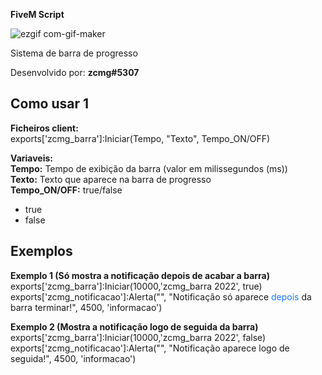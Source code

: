 **FiveM Script**

![ezgif com-gif-maker](https://user-images.githubusercontent.com/88593228/194426481-2ca7ef2e-132c-44cc-b485-363bfcec64ab.gif)

Sistema de barra de progresso

Desenvolvido por: **zcmg#5307**

## Como usar 1

**Ficheiros client:**</br>
exports['zcmg_barra']:Iniciar(Tempo, "Texto", Tempo_ON/OFF)

**Variaveis:**</br>
**Tempo:** Tempo de exibição da barra (valor em milissegundos (ms)) </br>
**Texto:** Texto que aparece na barra de progresso</br>
**Tempo_ON/OFF:**  true/false</br>
- true</br>
- false</br>

## Exemplos


**Exemplo 1 (Só mostra a notificação depois de acabar a barra)**</br>
exports['zcmg_barra']:Iniciar(10000,'zcmg_barra 2022', true)</br>
exports['zcmg_notificacao']:Alerta("", "Notificação só aparece <span style='color:#1c77ff'>depois</span> da barra terminar!", 4500, 'informacao')</br>

**Exemplo 2 (Mostra a notificação logo de seguida da barra)**</br>
exports['zcmg_barra']:Iniciar(10000,'zcmg_barra 2022', false)</br>
exports['zcmg_notificacao']:Alerta("", "Notificação aparece logo de seguida!", 4500, 'informacao')

